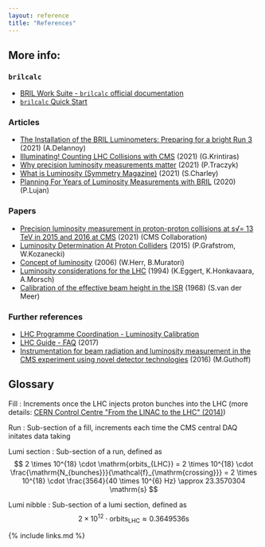 ```yaml
---
layout: reference
title: "References"
---
```


## More info:

### `brilcalc`
* [BRIL Work Suite - `brilcalc` official documentation](https://cmslumi.web.cern.ch/)
* [`brilcalc` Quick Start](https://twiki.cern.ch/twiki/bin/viewauth/CMS/BrilcalcQuickStart)

### Articles
* [The Installation of the BRIL Luminometers: Preparing for a bright Run 3](https://cms.cern/news/installation-bril-luminometers-preparing-bright-run-3) (2021) (A.Delannoy)
* [Illuminating! Counting LHC Collisions with CMS](https://cms.cern/news/illuminating-counting-lhc-collisions-cms) (2021) (G.Krintiras)
* [Why precision luminosity measurements matter](https://home.cern/news/news/physics/why-precision-luminosity-measurements-matter) (2021) (P.Traczyk)
* [What is Luminosity (Symmetry Magazine)](https://www.symmetrymagazine.org/article/what-is-luminosity) (2021) (S.Charley)
* [Planning For Years of Luminosity Measurements with BRIL](https://cms.cern/news/planning-years-luminosity-measurements-bril) (2020) (P.Lujan)

### Papers
* [Precision luminosity measurement in proton-proton collisions at s√= 13 TeV in 2015 and 2016 at CMS](https://arxiv.org/pdf/2104.01927) (2021) (CMS Collaboration)
* [Luminosity Determination At Proton Colliders](http://dx.doi.org/10.1016/j.ppnp.2014.11.002) (2015) (P.Grafstrom, W.Kozanecki)
* [Concept of luminosity](https://cds.cern.ch/record/941318/files/p361.pdf) (2006) (W.Herr, B.Muratori)
* [Luminosity considerations for the LHC](https://cds.cern.ch/record/260711/files/P00022101.pdf) (1994) (K.Eggert, K.Honkavaara, A.Morsch)
* [Calibration of the effective beam height in the ISR](http://cdsweb.cern.ch/record/296752/files/196800064.pdf) (1968) (S.van der Meer)

### Further references
* [LHC Programme Coordination - Luminosity Calibration](https://lpc.web.cern.ch/lumicalib.htm)
* [LHC Guide - FAQ](http://cds.cern.ch/record/2255762/files/CERN-Brochure-2017-002-Eng.pdf) (2017)
* [Instrumentation for beam radiation and luminosity measurement in the CMS experiment using novel detector technologies](https://indico.cern.ch/event/391665/contributions/1827269/attachments/1229512/1801668/Guthoff_VCI16_Poster.pdf) (2016) (M.Guthoff) 

## Glossary

Fill
: Increments once the LHC injects proton bunches into the LHC (more details: [CERN Control Centre "From the LINAC to the LHC" (2014)](https://videos.cern.ch/record/1750702))

Run
: Sub-section of a fill, increments each time the CMS central DAQ initates data taking

Lumi section
: Sub-section of a run, defined as $$ 2 \times 10^{18} \cdot \mathrm{orbits_{LHC}} = 2 \times 10^{18} \cdot \frac{\mathrm{N_{bunches}}}{\mathcal{f}_{\mathrm{crossing}}} = 2 \times 10^{18} \cdot \frac{3564}{40 \times 10^{6} Hz} \approx 23.3570304 \mathrm{s} $$

Lumi nibble
: Sub-section of a lumi section, defined as $$ 2 \times 10^{12} \cdot \mathrm{orbits_{LHC}} \approx 0.3649536 \mathrm{s} $$

{% include links.md %}
